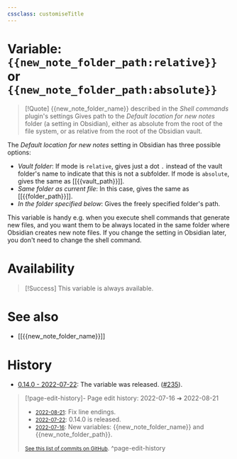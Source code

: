```yaml
---
cssclass: customiseTitle
---
```

# Variable: `{{new_note_folder_path:relative}}` or `{{new_note_folder_path:absolute}}`
> [!Quote] {{new_note_folder_name}} described in the *Shell commands* plugin's settings
> Gives path to the *Default location for new notes* folder (a setting in Obsidian), either as absolute from the root of the file system, or as relative from the root of the Obsidian vault.

The *Default location for new notes* setting in Obsidian has three possible options:
- *Vault folder*: If mode is `relative`, gives just a dot `.` instead of the vault folder's name to indicate that this is not a subfolder. If mode is `absolute`, gives the same as [[{{vault_path}}]].
- *Same folder as current file*: In this case, gives the same as [[{{folder_path}}]].
- *In the folder specified below*: Gives the freely specified folder's path.

This variable is handy e.g. when you execute shell commands that generate new files, and you want them to be always located in the same folder where Obsidian creates new note files. If you change the setting in Obsidian later, you don't need to change the shell command.

# Availability
> [!Success] This variable is always available.

# See also
- [[{{new_note_folder_name}}]]

# History
- [0.14.0 - 2022-07-22](https://github.com/Taitava/obsidian-shellcommands/blob/main/CHANGELOG.md#0140---2022-07-22): The variable was released. ([#235](https://github.com/Taitava/obsidian-shellcommands/issues/235)).

> [!page-edit-history]- Page edit history: 2022-07-16 &#10132; 2022-08-21
> - [<small>2022-08-21</small>](https://github.com/Taitava/obsidian-shellcommands-documentation/commit/5ad0dd8064c892901f885d7b2ab8037179f3c40d): Fix line endings.
> - [<small>2022-07-22</small>](https://github.com/Taitava/obsidian-shellcommands-documentation/commit/5f492a6510449bdbf0a873382f08d7d7ef9863c3): 0.14.0 is released.
> - [<small>2022-07-16</small>](https://github.com/Taitava/obsidian-shellcommands-documentation/commit/12b7600cbffc94290e9fe54476b395cb93a02e7f): New variables: {{new_note_folder_name}} and {{new_note_folder_path}}.
> 
> [<small>See this list of commits on GitHub</small>](https://github.com/Taitava/obsidian-shellcommands-documentation/commits/main/Variables/%7B%7Bnew_note_folder_path%7D%7D.md).
> ^page-edit-history